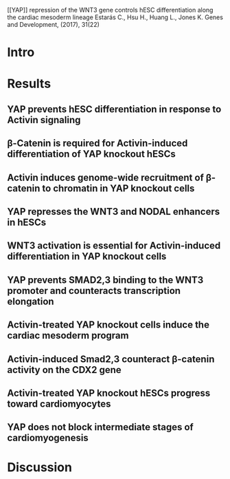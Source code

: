 [[YAP]] repression of the WNT3 gene controls hESC differentiation along the cardiac mesoderm lineage
Estarás C., Hsu H., Huang L., Jones K.
Genes and Development, (2017), 31(22)
# Intro
# Results
## YAP prevents hESC differentiation in response to Activin signaling
## β-Catenin is required for Activin-induced differentiation of YAP knockout hESCs

## Activin induces genome-wide recruitment of β-catenin to chromatin in YAP knockout cells
## YAP represses the WNT3 and NODAL enhancers in hESCs

## WNT3 activation is essential for Activin-induced differentiation in YAP knockout cells

## YAP prevents SMAD2,3 binding to the WNT3 promoter and counteracts transcription elongation

## Activin-treated YAP knockout cells induce the cardiac mesoderm program

## Activin-induced Smad2,3 counteract β-catenin activity on the CDX2 gene

## Activin-treated YAP knockout hESCs progress toward cardiomyocytes

## YAP does not block intermediate stages of cardiomyogenesis

# Discussion

